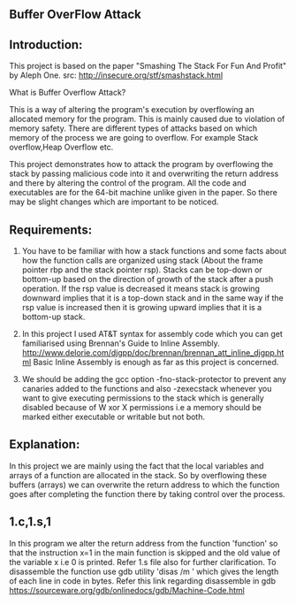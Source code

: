 Buffer OverFlow Attack
----------------------

Introduction:
------------

This project is based on the paper "Smashing The Stack For Fun And Profit" by Aleph One. src: http://insecure.org/stf/smashstack.html

What is Buffer Overflow Attack?

This is a way of altering the program's execution by overflowing an allocated memory for the program. This is mainly caused due to violation of memory safety. There are different types of attacks based on which memory of the process we are going to overflow. For example Stack overflow,Heap Overflow etc.

This project demonstrates how to attack the program by overflowing the stack by passing malicious code into it and overwriting the return address and there by altering the control of the program. All the code and executables are for the 64-bit machine unlike given in the paper. So there may be slight changes which are important to be noticed.

Requirements:
---------------

1. You have to be familiar with how a stack functions and some facts about how the function calls are organized using stack (About the frame pointer rbp and the stack pointer rsp). Stacks can be top-down or bottom-up based on the direction of growth of the stack after a push operation. If the rsp value is decreased it means stack is growing downward implies that it is a top-down stack and in the same way if the rsp value is increased then it is growing upward implies that it is a bottom-up stack.

2. In this project I used AT&T syntax for assembly code which you can get familiarised using Brennan's Guide to Inline Assembly. http://www.delorie.com/djgpp/doc/brennan/brennan_att_inline_djgpp.html Basic Inline Assembly is enough as far as this project is concerned.

3. We should be adding the gcc option -fno-stack-protector to prevent any canaries added to the functions and also -zexecstack whenever you want to give executing permissions to the stack which is generally disabled because of W xor X permissions i.e a memory should be marked either executable or writable but not both.

Explanation:
-----------

In this project we are mainly  using the fact that the local variables and arrays of a function are allocated in the stack. So by overflowing these buffers (arrays) we can overwrite the return address to which the function goes after completing the function there by taking control over the process.

1.c,1.s,1
---------

 In this program we alter the return address from the function 'function' so that the instruction x=1 in the main function is skipped and the old value of the variable x i.e 0 is printed. Refer 1.s file also for further clarification. To disassemble the function use gdb utility 'disas /m <function name>' which gives the length of each line in code in bytes. Refer this link regarding disassemble in gdb https://sourceware.org/gdb/onlinedocs/gdb/Machine-Code.html
